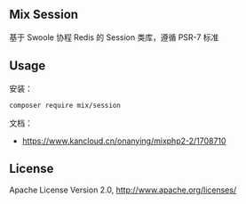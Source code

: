## Mix Session

基于 Swoole 协程 Redis 的 Session 类库，遵循 PSR-7 标准

## Usage

安装：

```
composer require mix/session
```

文档：

- https://www.kancloud.cn/onanying/mixphp2-2/1708710

## License

Apache License Version 2.0, http://www.apache.org/licenses/
